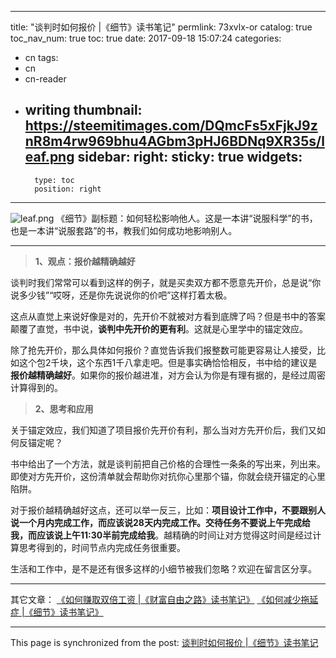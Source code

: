 
---
title: "谈判时如何报价 |《细节》读书笔记"
permlink: 73xvlx-or
catalog: true
toc_nav_num: true
toc: true
date: 2017-09-18 15:07:24
categories:
- cn
tags:
- cn
- cn-reader
- writing
thumbnail: https://steemitimages.com/DQmcFs5xFjkJ9znR8m4rw969bhu4AGbm3pHJ6BDNq9XR35s/leaf.png
sidebar:
    right:
        sticky: true
widgets:
    -
        type: toc
        position: right
---


![leaf.png](https://steemitimages.com/DQmcFs5xFjkJ9znR8m4rw969bhu4AGbm3pHJ6BDNq9XR35s/leaf.png)
《细节》副标题：如何轻松影响他人。这是一本讲“说服科学”的书，也是一本讲“说服套路”的书，教我们如何成功地影响别人。

---
> **1、观点：报价越精确越好**

谈判时我们常常可以看到这样的例子，就是买卖双方都不愿意先开价，总是说“你说多少钱”“哎呀，还是你先说说你的价吧”这样打着太极。

这点从直觉上来说好像是对的，先开价不就被对方看到底牌了吗？但是书中的答案颠覆了直觉，书中说，**谈判中先开价的更有利**。这就是心里学中的锚定效应。

除了抢先开价，那么具体如何报价？直觉告诉我们报整数可能更容易让人接受，比如这个包2千块，这个东西1千八拿走吧。但是事实确恰恰相反，书中给的建议是**报价越精确越好**。如果你的报价越进准，对方会认为你是有理有据的，是经过周密计算得到的。

> **2、思考和应用**

关于锚定效应，我们知道了项目报价先开价有利，那么当对方先开价后，我们又如何反锚定呢？

书中给出了一个方法，就是谈判前把自己价格的合理性一条条的写出来，列出来。即使对方先开价，这份清单就会帮助你对抗你心里那个锚，你就会绕开锚定的心里陷阱。

对于报价越精确越好这点，还可以举一反三，比如：**项目设计工作中，不要跟别人说一个月内完成工作，而应该说28天内完成工作。交待任务不要说上午完成给我，而应该说上午11:30半前完成给我**。越精确的时间让对方觉得这时间是经过计算思考得到的，时间节点内完成任务很重要。

生活和工作中，是不是还有很多这样的小细节被我们忽略？欢迎在留言区分享。

---

其它文章：
[《如何赚取双倍工资 |《财富自由之路》读书笔记》](https://steemit.com/cn/@yellowbird/how-to-earn-double-pay-or) 
[《如何减少拖延症 |《细节》读书笔记》](https://steemit.com/cn/@yellowbird/how-to-overcome-procrastination-or)

- - -

This page is synchronized from the post: [谈判时如何报价 |《细节》读书笔记](https://steemit.com/@yellowbird/73xvlx-or)
